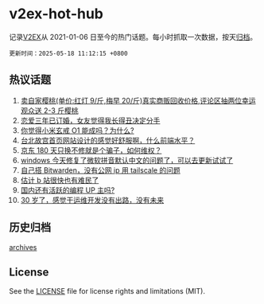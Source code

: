 # v2ex-hot-hub

 记录[V2EX](https://www.v2ex.com/)从 2021-01-06 日至今的热门话题。每小时抓取一次数据，按天[归档](archives)。

`更新时间：2025-05-18 11:12:15 +0800`

## 热议话题

1. [卖自家樱桃(单价:红灯 9/斤,梅早 20/斤)真实商贩回收价格,评论区抽两位幸运观众送 2-3 斤樱桃](https://www.v2ex.com/t/1132415)
1. [恋爱三年已订婚，女友觉得我长得丑决定分手](https://www.v2ex.com/t/1132490)
1. [你觉得小米玄戒 O1 能成吗？为什么?](https://www.v2ex.com/t/1132388)
1. [台北故宫首页网站设计的感觉好舒服啊，什么前端水平？](https://www.v2ex.com/t/1132395)
1. [京东 180 天只换不修就是个骗子，如何维权？](https://www.v2ex.com/t/1132405)
1. [windows 今天修复了微软拼音默认中文的问题了，可以去更新试试了](https://www.v2ex.com/t/1132434)
1. [自己搭 Bitwarden，没有公网 ip 用 tailscale 的问题](https://www.v2ex.com/t/1132431)
1. [估计 b 站很快也有难民了](https://www.v2ex.com/t/1132400)
1. [国内还有活跃的编程 UP 主吗?](https://www.v2ex.com/t/1132458)
1. [30 岁了，感觉干运维开发没有出路，没有未来](https://www.v2ex.com/t/1132482)

## 历史归档

[archives](archives)

## License

See the [LICENSE](LICENSE) file for license rights and limitations (MIT).
